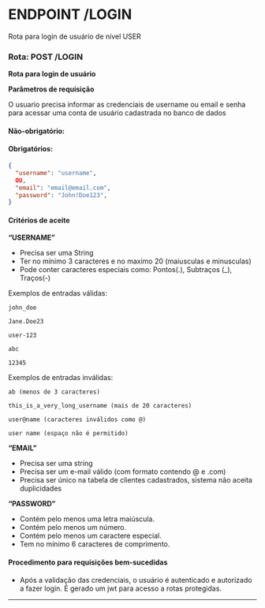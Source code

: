 # ENDPOINT /LOGIN

Rota para login de usuário de nível USER

### Rota: POST /LOGIN

**Rota para login de usuário**

**Parâmetros de requisição**

O usuario precisa informar as credenciais de username ou email e senha para acessar uma conta de usuário cadastrada no banco de dados

#### Não-obrigatório:



#### Obrigatórios:

```json
{
  "username": "username",
  OU,
  "email": "email@email.com",
  "password": "John!Doe123",
}
```

#### Critérios de aceite

**“USERNAME”**

- Precisa ser uma String
- Ter no mínimo 3 caracteres e no maximo 20 (maiusculas e minusculas)
- Pode conter caracteres especiais como: Pontos(.), Subtraços (_), Traços(-)

Exemplos de entradas válidas:
```
john_doe

Jane.Doe23

user-123

abc

12345
```

Exemplos de entradas inválidas:
```
ab (menos de 3 caracteres)

this_is_a_very_long_username (mais de 20 caracteres)

user@name (caracteres inválidos como @)

user name (espaço não é permitido)
```

**“EMAIL”**

- Precisa ser uma string
- Precisa ser um e-mail válido (com formato contendo @ e .com)
- Precisa ser único na tabela de clientes cadastrados, sistema não aceita duplicidades

**“PASSWORD”**

- Contém pelo menos uma letra maiúscula.
- Contém pelo menos um número.
- Contém pelo menos um caractere especial.
- Tem no mínimo 6 caracteres de comprimento.


#### Procedimento para requisições bem-sucedidas

- Após a validação das credenciais, o usuário é autenticado e autorizado a fazer login. É gerado um jwt para acesso a rotas protegidas.
---

